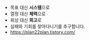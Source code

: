 - 목표 대신  **시스템**으로
- 열정 대신  **체력**으로
- 회상 대신  **회고**로
- 실패와 기회를 찾아다니기를 추구합니다.
- https://plan22plan.tistory.com/
<!--
**plan11plan/plan11plan** is a ✨ _special_ ✨ repository because its `README.md` (this file) appears on your GitHub profile.

Here are some ideas to get you started:

- 🔭 I’m currently working on ...
- 🌱 I’m currently learning ...
- 👯 I’m looking to collaborate on ...
- 🤔 I’m looking for help with ...
- 💬 Ask me about ...
- 📫 How to reach me: ...
- 😄 Pronouns: ...
- ⚡ Fun fact: ...
-->
